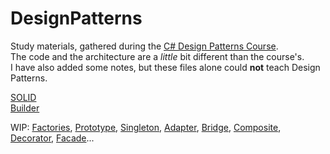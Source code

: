# DesignPatterns

Study materials, gathered during the [C# Design Patterns Course](www.udemy.com/course/design-patterns-csharp-dotnet).<br>
The code and the architecture are a <i>little</i> bit different than the course's.<br>
I have also added some notes, but these files alone could <b>not</b> teach Design Patterns.

[SOLID](https://github.com/sarabadjieva/DesignPatterns/tree/master/DesignPatterns/SOLID)<br>
[Builder](https://github.com/sarabadjieva/DesignPatterns/tree/master/DesignPatterns/Builder)<br>

WIP:
[Factories](url), [Prototype](url), [Singleton](url), [Adapter](url), [Bridge](url), [Composite](url), [Decorator](url), [Facade](url)...
